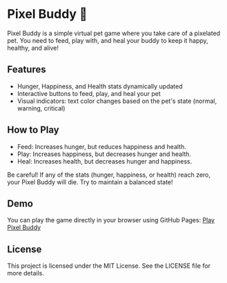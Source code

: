 # Pixel Buddy 🐾

Pixel Buddy is a simple virtual pet game where you take care of a pixelated pet. You need to feed, play with, and heal your buddy to keep it happy, healthy, and alive!

## Features

* Hunger, Happiness, and Health stats dynamically updated
* Interactive buttons to feed, play, and heal your pet
* Visual indicators: text color changes based on the pet's state (normal, warning, critical)

## How to Play

* Feed: Increases hunger, but reduces happiness and health.
* Play: Increases happiness, but decreases hunger and health.
* Heal: Increases health, but decreases hunger and happiness.

Be careful! If any of the stats (hunger, happiness, or health) reach zero, your Pixel Buddy will die. Try to maintain a balanced state!

## Demo

You can play the game directly in your browser using GitHub Pages: [Play Pixel Buddy](https://codepec.github.io/PixelBuddy/)

## License

This project is licensed under the MIT License. See the LICENSE file for more details.
